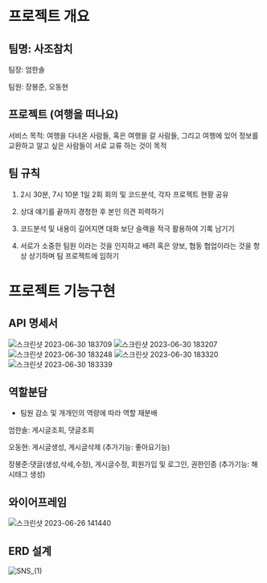 # 프로젝트 개요
## 팀명: 사조참치
팀장: 엄한솔 

팀원: 장봉준, 오동현

## 프로젝트 (여행을 떠나요)


서비스 목적: 여행을 다녀온 사람들, 혹은 여행을 갈 사람들, 그리고 여행에 있어 정보를 교환하고 알고 싶은 사람들이 서로  교류 하는 것이 목적

## 팀 규칙

1. 2시 30분, 7시 10분 1일 2회 회의 및 코드분석, 각자 프로젝트 현황 공유

2. 상대 얘기를 끝까지 경청한 후 본인 의견 피력하기

3. 코드분석 및 내용이 길어지면 대화 보단 슬랙을 적극 활용하여 기록 남기기

4. 서로가 소중한 팀원 이라는 것을 인지하고 배려 혹은 양보, 협동 협업이라는 것을 항상 상기하며 팀 프로젝트에 임하기

# 프로젝트 기능구현

## API 명세서

![스크린샷 2023-06-30 183709](https://github.com/SSol10/Node.js_Team_NewsFeed/assets/130738808/e5c84586-ad8a-4e0e-a152-52be0b37e17f)
![스크린샷 2023-06-30 183207](https://github.com/SSol10/Node.js_Team_NewsFeed/assets/130738808/7ee530e2-c96b-4699-b037-1b67eee9ed86)
![스크린샷 2023-06-30 183248](https://github.com/SSol10/Node.js_Team_NewsFeed/assets/130738808/e43a9ebe-0fce-473d-911a-8d86b57f8ef6)
![스크린샷 2023-06-30 183320](https://github.com/SSol10/Node.js_Team_NewsFeed/assets/130738808/e14f907c-16c8-494e-b3e6-b034413fb2a7)
![스크린샷 2023-06-30 183339](https://github.com/SSol10/Node.js_Team_NewsFeed/assets/130738808/2c32b57b-2c37-47bc-9799-f8226ed32973)

## 역할분담
* 팀원 감소 및 개개인의 역량에 따라 역할 재분배

엄한솔: 게시글조회, 댓글조회

오동현: 게시글생성, 게시글삭제 (추가기능: 좋아요기능)

장봉준:댓글(생성,삭세,수정), 게시글수정, 회원가입 및 로그인, 권한인증 (추가기능: 해시태그 생성)

## 와이어프레임

![스크린샷 2023-06-26 141440](https://github.com/SSol10/Node.js_Team_NewsFeed/assets/130738808/aa4727ef-956e-48cd-875c-a6c800eda189)

## ERD 설계

![SNS_(1)](https://github.com/SSol10/Node.js_Team_NewsFeed/assets/130738808/8d27714d-ce5f-45f0-9fb3-8ca85a780cdf)











